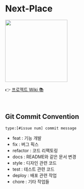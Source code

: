 # Next-Place
<img src=
"https://user-images.githubusercontent.com/30489264/139382331-43fb3607-6dd8-4fad-aaa8-e96da79ee128.png" width="200">

👉 [프로젝트 Wiki 📚](https://github.com/483759/Next-Place/wiki)

<br>

## Git Commit Convention

    type:[#issue num] commit message

- feat : 기능 개발
- fix : 버그 픽스
- refactor : 코드 리팩토링
- docs : README와 같은 문서 변경
- style : 디자인 관련 코드
- test : 테스트 관련 코드
- deploy : 배포 관련 작업
- chore : 기타 작업들
